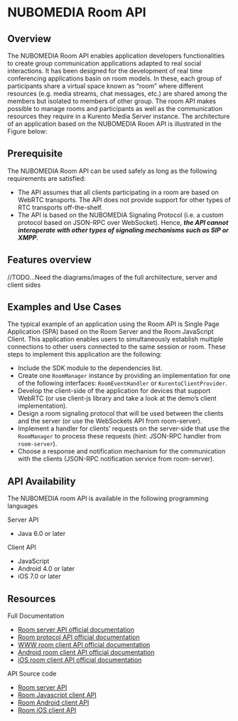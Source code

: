# NUBOMEDIA Room API

## Overview

The NUBOMEDIA Room API enables application developers functionalities to create group communication applications adapted to real social interactions. It has been designed for the development of real time conferencing applications basin on room models. In these, each group of participants share a virtual space known as “room” where different resources (e.g. media streams, chat messages, etc.) are shared among the members but isolated to members of other group. The room API makes possible to manage rooms and participants as well as the
communication resources they require in a Kurento Media Server instance. The architecture of an application based on the NUBOMEDIA Room API is illustrated in the Figure below:

## Prerequisite
The NUBOMEDIA Room API can be used safely as long as the following requirements are satisfied:
* The API assumes that all clients participating in a room are based on WebRTC transports. The API does not provide support for other types of RTC transports off-the-shelf.
* The API is based on the NUBOMEDIA Signaling Protocol (i.e. a custom protocol based on JSON-RPC over WebSocket). Hence, ***the API cannot interoperate with other types of signaling mechanisms such as SIP or XMPP***.

## Features overview
//TODO...Need the diagrams/images of the full archiitecture, server and client sides 

## Examples and Use Cases
The typical example of an application using the Room API is Single Page Application (SPA) based on the Room Server and the Room JavaScript Client. This application enables users to simultaneously establish multiple connections to other users connected to the same session or room. These steps to implement this application are the following:

* Include the SDK module to the dependencies list.
* Create one ```RoomManager``` instance by providing an implementation for one of the following interfaces: ```RoomEventHandler``` or ```KurentoClientProvider```.
* Develop the client-side of the application for devices that support WebRTC (or use client-js library and take a look at the demo’s client implementation).
* Design a room signaling protocol that will be used between the clients and the server (or use the WebSockets API from room-server).
* Implement a handler for clients’ requests on the server-side that use the ```RoomManager``` to process these requests (hint: JSON-RPC handler from ```room-server```).
* Choose a response and notification mechanism for the communication with the clients (JSON-RPC notification service from room-server).


## API Availability
The NUBOMEDIA room API is available in the following programming languages

Server API
* Java 6.0 or later

Client API
* JavaScript
* Android 4.0 or later
* iOS 7.0 or later


## Resources
Full Documentation
* [Room server API official documentation](http://doc-kurento-room.readthedocs.org/en/latest/)
* [Room protocol API official documentation](http://doc-kurento-room.readthedocs.org/en/latest/websocket_api_room_server.html)
* [WWW room client API official documentation](http://doc-kurento-room.readthedocs.org/en/latest/client_javascript_api.html)
* [Android room client API official documentation](http://kurento-room-client-android.readthedocs.org/en/latest/)
* [iOS room client API official documentation](http://kurento-ios.readthedocs.org/en/latest/dev_guide.html#kurento-room)


API Source code
* [Room server API](https://github.com/Kurento/kurento-room/tree/master/kurento-room-sdk)
*	[Room Javascript client API](https://github.com/Kurento/kurento-room/tree/master/kurento-room-client-js)
*	[Room Android client API](https://github.com/nubomedia-vtt/kurento-room-client-android)
*	[Room iOS client API](https://github.com/nubomediaTI/Kurento-iOS)




